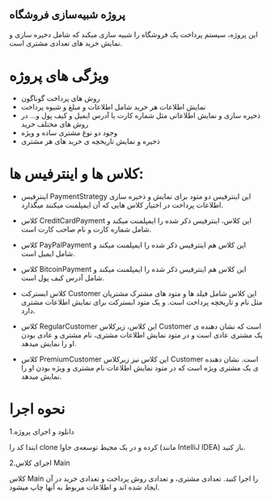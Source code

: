## پروژه شبیه‌سازی فروشگاه
این پروژه، سیستم پرداخت یک فروشگاه را شبیه سازی میکند که شامل دخیره سازی و نمایش خرید های تعدادی مشتری است.
# ویژگی های پروژه
*  روش های پرداخت گوناگون
*  نمایش اطلاعات هر خرید شامل اطلاعات و مبلغ و شیوه پرداخت
*  ذخیره سازی و نمایش اطلاعاتی مثل شماره کارت یا آدرس ایمیل و کیف پول و... در روش های مختلف خرید
*  وجود دو نوع مشتری ساده و ویژه
*  ذخیره و نمایش تاریخچه ی خرید های هر مشتری
# کلاس ها و اینترفیس ها:
* اینترفیس PaymentStrategy
این اینترفیس دو متود برای نمایش و ذخیره سازی اطلاعات پرداخت در اختیار کلاس هایی که آن ایمپلمنت میکنند میگذارد.

 *  کلاس CreditCardPayment
این کلاس، اینترفیس ذکر شده را ایمپلمنت میکند و شامل شماره کارت و نام صاحب کارت است.

* کلاس PayPalPayment
این کلاس هم اینترفیس ذکر شده را ایمپلمنت میکند و شامل ایمیل است.

* کلاس BitcoinPayment
این کلاس هم اینترفیس ذکر شده را ایمپلمنت میکند و شامل آدرس کیف پول است.

* کلاس ابسترکت Customer
این کلاس شامل فیلد ها و متود های مشترک مشتریان مثل نام و تاریخچه پرداخت است. و یک متود ابسترکت برای نمایش اطلاعات مشتری دارد.

* کلاس RegularCustomer
این کلاس، زیرکلاس Customer است که نشان دهنده ی یک مشتری عادی است و در متود نمایش اطلاعات مشتری، نام مشتری و عادی بودن او را نمایش میدهد.

* کلاس PremiumCustomer
این کلاس نیز زیرکلاس Customer است. نشان دهنده ی یک مشتری ویژه است که در متود نمایش اطلاعات نام مشتری و ویژه بودن او را نمایش میدهد.

# نحوه اجرا

1.دانلود و اجرای پروژه

ابتدا کد را clone کرده و در یک محیط توسعه‌ی جاوا (مانند IntelliJ IDEA) باز کنید.

2.اجرای کلاس Main

کلاس Main را اجرا کنید. تعدادی مشتری، و تعدادی روش پرداخت و تعدادی خرید در آن ایجاد شده اند و اطلاعات مربوط به آنها چاپ میشود.
